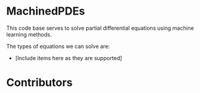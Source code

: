 # MachinedPDEs
This code base serves to solve partial differential equations using machine 
learning methods.  

The types of equations we can solve are:
- [Include items here as they are supported]

# Contributors
